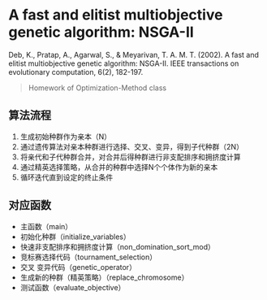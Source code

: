 

# A fast and elitist multiobjective genetic algorithm: NSGA-II

Deb, K., Pratap, A., Agarwal, S., & Meyarivan, T. A. M. T. (2002). A fast and elitist multiobjective genetic algorithm: NSGA-II. IEEE transactions on evolutionary computation, 6(2), 182-197. 

> Homework of Optimization-Method class

## 算法流程

1. 生成初始种群作为亲本（N）
2. 通过遗传算法对亲本种群进行选择、交叉、变异，得到子代种群（2N）
3. 将亲代和子代种群合并，对合并后得种群进行非支配排序和拥挤度计算
4. 通过精英选择策略，从合并的种群中选择N个个体作为新的亲本
5. 循环迭代直到设定的终止条件

## 对应函数

- 主函数（main）
- 初始化种群（initialize_variables）
- 快速非支配排序和拥挤度计算（non_domination_sort_mod）
- 竞标赛选择代码（tournament_selection）
- 交叉 变异代码（genetic_operator）
- 生成新的种群（精英策略）（replace_chromosome）
- 测试函数（evaluate_objective）

> 
